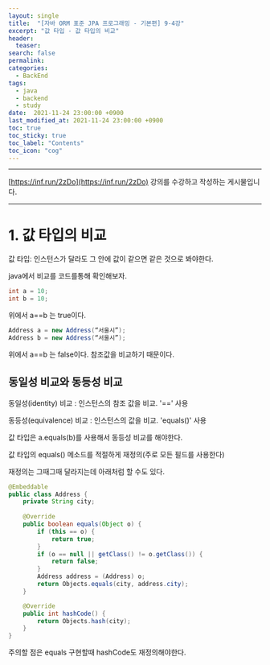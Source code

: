 ```yaml
---
layout: single
title:  "[자바 ORM 표준 JPA 프로그래밍 - 기본편] 9-4강"
excerpt: "값 타입 - 값 타입의 비교"
header:
  teaser: 
search: false
permalink:
categories: 
  - BackEnd
tags:
  - java
  - backend
  - study
date:  2021-11-24 23:00:00 +0900
last_modified_at: 2021-11-24 23:00:00 +0900
toc: true
toc_sticky: true
toc_label: "Contents"
toc_icon: "cog"
---
```

---

[https://inf.run/2zDo](https://inf.run/2zDo) 강의를 수강하고 작성하는 게시물입니다.

---

# 1. 값 타입의 비교

값 타입: 인스턴스가 달라도 그 안에 값이 같으면 같은 것으로 봐야한다.

java에서 비교를 코드를통해 확인해보자.

```java
int a = 10;
int b = 10;
```

위에서 a==b 는 true이다.

```java
Address a = new Address(“서울시”);
Address b = new Address(“서울시”);
```

위에서 a==b 는 false이다. 참조값을 비교하기 때문이다.

## 동일성 비교와 동등성 비교

동일성(identity) 비교 : 인스턴스의 참조 값을 비교. '==' 사용

동등성(equivalence) 비교 : 인스턴스의 값을 비교. 'equals()' 사용

값 타입은 a.equals(b)를 사용해서 동등성 비교를 해야한다.

값 타입의 equals() 메소드를 적절하게 재정의(주로 모든 필드를 사용한다)

재정의는 그때그때 달라지는데 아래처럼 할 수도 있다.

```java
@Embeddable
public class Address {
    private String city;
    
    @Override
    public boolean equals(Object o) {
        if (this == o) {
            return true;
        }
        if (o == null || getClass() != o.getClass()) {
            return false;
        }
        Address address = (Address) o;
        return Objects.equals(city, address.city);
    }

    @Override
    public int hashCode() {
        return Objects.hash(city);
    }
}
```

주의할 점은 equals 구현할때 hashCode도 재정의해야한다.
